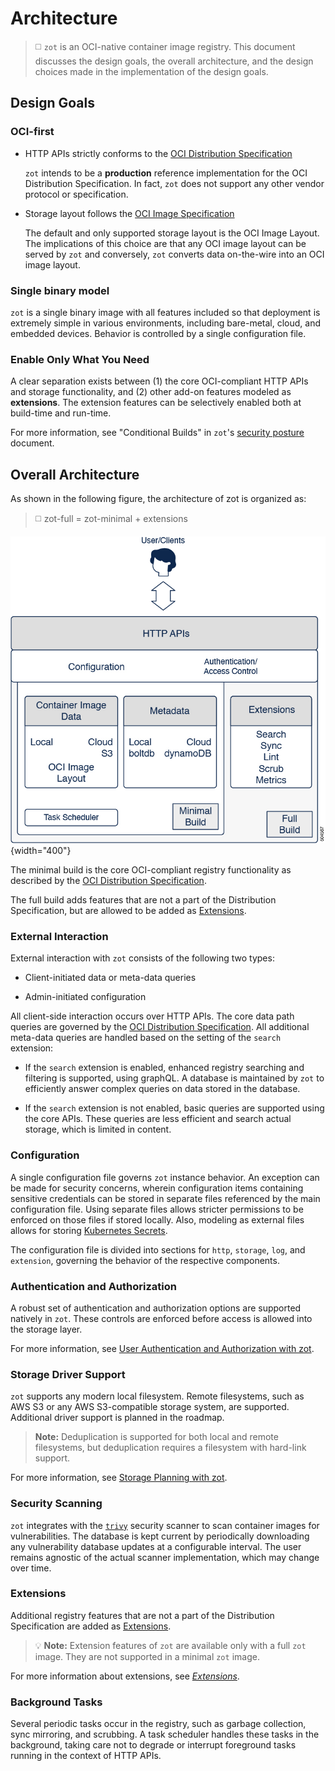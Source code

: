 # Architecture

> :white_medium_square: `zot` is an OCI-native container image registry. This document discusses the design goals, the overall architecture, and the design choices made in the implementation of the design goals.

## Design Goals

### OCI-first

-   HTTP APIs strictly conforms to the [OCI Distribution
    Specification](https://github.com/opencontainers/distribution-spec)

    `zot` intends to be a **production** reference implementation for the
    OCI Distribution Specification. In fact, `zot` does not support any
    other vendor protocol or specification.

-   Storage layout follows the [OCI Image
    Specification](https://github.com/opencontainers/image-spec)

    The default and only supported storage layout is the OCI Image
    Layout. The implications of this choice are that any OCI image
    layout can be served by `zot` and conversely, `zot` converts data
    on-the-wire into an OCI image layout.

### Single binary model

`zot` is a single binary image with all features included so that deployment is extremely simple in various environments, including bare-metal, cloud, and embedded devices. Behavior is controlled by a single configuration file.

### Enable Only What You Need

A clear separation exists between (1) the core OCI-compliant HTTP APIs and storage functionality, and (2) other add-on features modeled as **extensions**. The extension features can be selectively enabled both at build-time and run-time.

For more information, see "Conditional Builds" in `zot`'s [security posture](kb:security-posture.xml#_conditional_builds) document.

## Overall Architecture

As shown in the following figure, the architecture of zot is organized as: 

> :white_medium_square: zot-full = zot-minimal + extensions

![504567.jpg](../assets/images/504567.jpg){width="400"}

The minimal build is the core OCI-compliant registry functionality as described by the [OCI Distribution Specification](https://github.com/opencontainers/distribution-spec). 

The full build adds features that are not a part of the Distribution Specification, but are allowed to be added as [Extensions](https://github.com/opencontainers/distribution-spec/tree/main/extensions). 

### External Interaction

External interaction with `zot` consists of the following two types:

-   Client-initiated data or meta-data queries

-   Admin-initiated configuration

All client-side interaction occurs over HTTP APIs. The core data path queries are governed by the [OCI Distribution Specification](https://github.com/opencontainers/distribution-spec). All additional meta-data queries are handled based on the setting of the `search` extension:

-   If the `search` extension is enabled, enhanced registry searching
    and filtering is supported, using graphQL. A database is maintained
    by `zot` to efficiently answer complex queries on data stored in the
    database.

-   If the `search` extension is not enabled, basic queries are
    supported using the core APIs. These queries are less efficient and
    search actual storage, which is limited in content.

### Configuration

A single configuration file governs `zot` instance behavior. An exception can be made for security concerns, wherein configuration items containing sensitive credentials can be stored in separate files referenced by the main configuration file. Using separate files allows stricter permissions to be enforced on those files if stored locally. Also, modeling as external files allows for storing [Kubernetes Secrets](https://kubernetes.io/docs/concepts/configuration/secret/).

The configuration file is divided into sections for `http`, `storage`, `log`, and `extension`, governing the behavior of the respective components.

### Authentication and Authorization

A robust set of authentication and authorization options are supported natively in `zot`. These controls are enforced before access is allowed into the storage layer.

For more information, see [User Authentication and Authorization with zot](kb:authn-authz.xml).

### Storage Driver Support

`zot` supports any modern local filesystem. Remote filesystems, such as AWS S3 or any AWS S3-compatible storage system, are supported. Additional driver support is planned in the roadmap.

> **Note:**
> Deduplication is supported for both local and remote filesystems, but deduplication requires a filesystem with hard-link support.

For more information, see [Storage Planning with zot](kb:storage.xml).

### Security Scanning

`zot` integrates with the [`trivy`](https://github.com/aquasecurity/trivy) security scanner to scan container images for vulnerabilities. The database is kept current by periodically downloading any vulnerability database updates at a configurable interval. The user remains agnostic of the actual scanner implementation, which may change over time.

### Extensions

Additional registry features that are not a part of the Distribution Specification are added as [Extensions](https://github.com/opencontainers/distribution-spec/tree/main/extensions).  

> :bulb: **Note:**
> Extension features of `zot` are available only with a full `zot` image. They are not supported in a minimal `zot` image.

For more information about extensions, see [*Extensions*](extensions.md).

### Background Tasks

Several periodic tasks occur in the registry, such as garbage collection, sync mirroring, and scrubbing. A task scheduler handles these tasks in the background, taking care not to degrade or interrupt foreground tasks running in the context of HTTP APIs.
